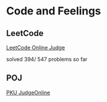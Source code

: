 # Code and Feelings

## LeetCode  
[LeetCode Online Judge](https://leetcode.com)


solved 394/ 547 problems so far

## POJ
[PKU JudgeOnline](http://poj.org/problemlist)
